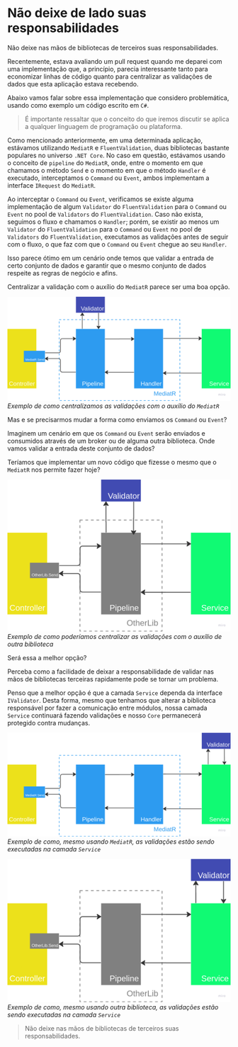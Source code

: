 # Não deixe de lado suas responsabilidades

Não deixe nas mãos de bibliotecas de terceiros suas responsabilidades.

Recentemente, estava avaliando um pull request quando me deparei com uma implementação que, a princípio, parecia interessante tanto para economizar linhas de código quanto para centralizar as validações de dados que esta aplicação estava recebendo.

Abaixo vamos falar sobre essa implementação que considero problemática, usando como exemplo um código escrito em `C#`.

> É importante ressaltar que o conceito do que iremos discutir se aplica a qualquer linguagem de programação ou plataforma.

Como mencionado anteriormente, em uma determinada aplicação, estávamos utilizando `MediatR` e `FluentValidation`, duas bibliotecas bastante populares no universo `.NET Core`. No caso em questão, estávamos usando o conceito de `pipeline` do `MediatR`, onde, entre o momento em que chamamos o método `Send` e o momento em que o método `Handler` é executado, interceptamos o `Command` ou `Event`, ambos implementam a interface `IRequest` do `MediatR`.

Ao interceptar o `Command` ou `Event`, verificamos se existe alguma implementação de algum `Validator` do `FluentValidation` para o `Command` ou `Event` no pool de `Validators` do `FluentValidation`. Caso não exista, seguimos o fluxo e chamamos o `Handler`; porém, se existir ao menos um `Validator` do `FluentValidation` para o `Command` ou `Event` no pool de `Validators` do `FluentValidation`, executamos as validações antes de seguir com o fluxo, o que faz com que o `Command` ou `Event` chegue ao seu `Handler`.

Isso parece ótimo em um cenário onde temos que validar a entrada de certo conjunto de dados e garantir que o mesmo conjunto de dados respeite as regras de negócio e afins.

Centralizar a validação com o auxílio do `MediatR` parece ser uma boa opção.

![Exemplo de como centralizamos as validações com o auxílio do `MediatR`](img/image.png)
*Exemplo de como centralizamos as validações com o auxílio do `MediatR`*

Mas e se precisarmos mudar a forma como enviamos os `Command` ou `Event`?

Imaginem um cenário em que os `Command` ou `Event` serão enviados e consumidos através de um broker ou de alguma outra biblioteca. Onde vamos validar a entrada deste conjunto de dados?

Teríamos que implementar um novo código que fizesse o mesmo que o `MediatR` nos permite fazer hoje?

![Exemplo de como poderíamos centralizar as validações com o auxílio de outra biblioteca](img/image-3.png)
*Exemplo de como poderíamos centralizar as validações com o auxílio de outra biblioteca*

Será essa a melhor opção?

Perceba como a facilidade de deixar a responsabilidade de validar nas mãos de bibliotecas terceiras rapidamente pode se tornar um problema.

Penso que a melhor opção é que a camada `Service` dependa da interface `IValidator`. Desta forma, mesmo que tenhamos que alterar a biblioteca responsável por fazer a comunicação entre módulos, nossa camada `Service` continuará fazendo validações e nosso `Core` permanecerá protegido contra mudanças.

![Exemplo de como, mesmo usando `MediatR`, as validações estão sendo executadas na camada `Service`](img/image-4.png)
*Exemplo de como, mesmo usando `MediatR`, as validações estão sendo executadas na camada `Service`*

![Exemplo de como, mesmo usando outra biblioteca, as validações estão sendo executadas na camada `Service`](img/image-1.png)
*Exemplo de como, mesmo usando outra biblioteca, as validações estão sendo executadas na camada `Service`*

> Não deixe nas mãos de bibliotecas de terceiros suas responsabilidades.
